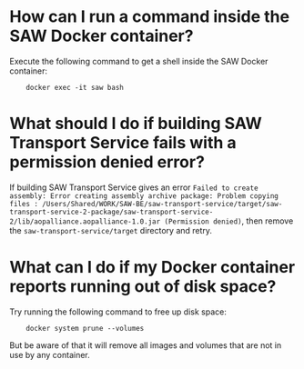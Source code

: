 # How can I run a command inside the SAW Docker container?

Execute the following command to get a shell inside the SAW Docker
container:

        docker exec -it saw bash

# What should I do if building SAW Transport Service fails with a permission denied error?

If building SAW Transport Service gives an error `Failed to create
assembly: Error creating assembly archive package: Problem copying
files :
/Users/Shared/WORK/SAW-BE/saw-transport-service/target/saw-transport-service-2-package/saw-transport-service-2/lib/aopalliance.aopalliance-1.0.jar
(Permission denied)`, then remove the `saw-transport-service/target`
directory and retry.

# What can I do if my Docker container reports running out of disk space?

Try running the following command to free up disk space:

        docker system prune --volumes

But be aware of that it will remove all images and volumes that are
not in use by any container.
